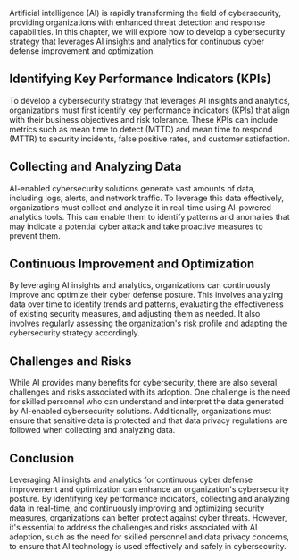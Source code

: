 
Artificial intelligence (AI) is rapidly transforming the field of cybersecurity, providing organizations with enhanced threat detection and response capabilities. In this chapter, we will explore how to develop a cybersecurity strategy that leverages AI insights and analytics for continuous cyber defense improvement and optimization.

Identifying Key Performance Indicators (KPIs)
---------------------------------------------

To develop a cybersecurity strategy that leverages AI insights and analytics, organizations must first identify key performance indicators (KPIs) that align with their business objectives and risk tolerance. These KPIs can include metrics such as mean time to detect (MTTD) and mean time to respond (MTTR) to security incidents, false positive rates, and customer satisfaction.

Collecting and Analyzing Data
-----------------------------

AI-enabled cybersecurity solutions generate vast amounts of data, including logs, alerts, and network traffic. To leverage this data effectively, organizations must collect and analyze it in real-time using AI-powered analytics tools. This can enable them to identify patterns and anomalies that may indicate a potential cyber attack and take proactive measures to prevent them.

Continuous Improvement and Optimization
---------------------------------------

By leveraging AI insights and analytics, organizations can continuously improve and optimize their cyber defense posture. This involves analyzing data over time to identify trends and patterns, evaluating the effectiveness of existing security measures, and adjusting them as needed. It also involves regularly assessing the organization's risk profile and adapting the cybersecurity strategy accordingly.

Challenges and Risks
--------------------

While AI provides many benefits for cybersecurity, there are also several challenges and risks associated with its adoption. One challenge is the need for skilled personnel who can understand and interpret the data generated by AI-enabled cybersecurity solutions. Additionally, organizations must ensure that sensitive data is protected and that data privacy regulations are followed when collecting and analyzing data.

Conclusion
----------

Leveraging AI insights and analytics for continuous cyber defense improvement and optimization can enhance an organization's cybersecurity posture. By identifying key performance indicators, collecting and analyzing data in real-time, and continuously improving and optimizing security measures, organizations can better protect against cyber threats. However, it's essential to address the challenges and risks associated with AI adoption, such as the need for skilled personnel and data privacy concerns, to ensure that AI technology is used effectively and safely in cybersecurity.
